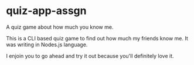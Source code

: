 # quiz-app-assgn
 A quiz game about how much you know me.

 This is a CLI based quiz game  to find out how much my friends know me. It was writing in Nodes.js language.

 I enjoin you to go ahead and try it out because you'll definitely love it.
